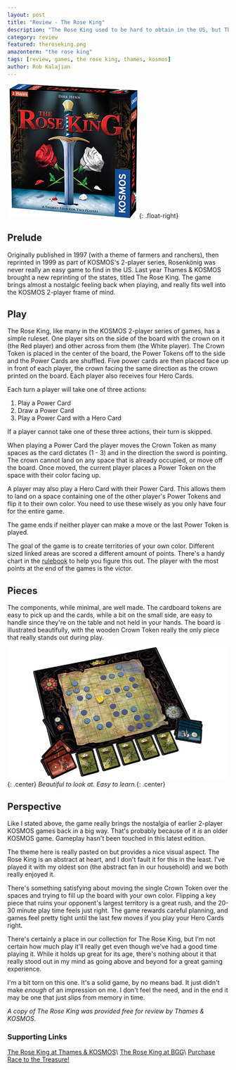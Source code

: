 ```yaml
---
layout: post
title: "Review - The Rose King"
description: "The Rose King used to be hard to obtain in the US, but Thames & KOSMOS brought us a new edition last year."
category: review
featured: theroseking.png
amazonterm: "the rose king"
tags: [review, games, the rose king, thames, kosmos]
author: Rob Kalajian
---
```


![The Rose King!](/images/theroseking/box.jpg){: .float-right}
<h2>Prelude</h2>

Originally published in 1997 (with a theme of farmers and ranchers), then reprinted in 1999 as part of KOSMOS's 2-player series, Rosenkönig was never really an easy game to find in the US. Last year Thames & KOSMOS brought a new reprinting of the states, titled The Rose King. The game brings almost a nostalgic feeling back when playing, and really fits well into the KOSMOS 2-player frame of mind.

<h2>Play</h2>

The Rose King, like many in the KOSMOS 2-player series of games, has a simple ruleset. One player sits on the side of the board with the crown on it (the Red player) and other across from them (the White player). The Crown Token is placed in the center of the board, the Power Tokens off to the side and the Power Cards are shuffled. Five power cards are then placed face up in front of each player, the crown facing the same direction as the crown printed on the board. Each player also receives four Hero Cards.

Each turn a player will take one of three actions:

1. Play a Power Card
2. Draw a Power Card
3. Play a Power Card with a Hero Card

If a player cannot take one of these three actions, their turn is skipped.

When playing a Power Card the player moves the Crown Token as many spaces as the card dictates (1 - 3) and in the direction the sword is pointing. The crown cannot land on any space that is already occupied, or move off the board. Once moved, the current player places a Power Token on the space with their color facing up.

A player may also play a Hero Card with their Power Card. This allows them to land on a space containing one of the other player's Power Tokens and flip it to their own color. You need to use these wisely as you only have four for the entire game.

The game ends if neither player can make a move or the last Power Token is played.

The goal of the game is to create territories of your own color. Different sized linked areas are scored a different amount of points. There's a handy chart in the [rulebook](http://www.thamesandkosmos.com/manuals/full/691790_theroseking_manual.pdf) to help you figure this out. The player with the most points at the end of the games is the victor.

<h2>Pieces</h2>

The components, while minimal, are well made. The cardboard tokens are easy to pick up and the cards, while a bit on the small side, are easy to handle since they're on the table and not held in your hands. The board is illustrated beautifully, with the wooden Crown Token really the only piece that really stands out during play.

![The Rose King Pieces](/images/theroseking/pieces.jpg){: .center}
*Beautiful to look at. Easy to learn.*{: .center}

<h2>Perspective</h2>

Like I stated above, the game really brings the nostalgia of earlier 2-player KOSMOS games back in a big way. That's probably because of it *is* an older KOSMOS game. Gameplay hasn't been touched in this latest edition.

The theme here is really pasted on but provides a nice visual aspect. The Rose King is an abstract at heart, and I don't fault it for this in the least. I've played it with my oldest son (the abstract fan in our household) and we both really enjoyed it.

There's something satisfying about moving the single Crown Token over the spaces and trying to fill up the board with your own color. Flipping a key piece that ruins your opponent's largest territory is a great rush, and the 20-30 minute play time feels just right. The game rewards careful planning, and games feel pretty tight until the last few moves if you play your Hero Cards right.

There's certainly a place in our collection for The Rose King, but I'm not certain how much play it'll really get even though we've had a good time playing it. While it holds up great for its age, there's nothing about it that really stood out in my mind as going above and beyond for a great gaming experience.

I'm a bit torn on this one. It's a solid game, by no means bad. It just didn't make *enough* of an impression on me. I don't feel the need, and in the end it may be one that just slips from memory in time.

*A copy of The Rose King was provided free for review by Thames & KOSMOS.*

<h3>Supporting Links</h3>

[The Rose King at Thames & KOSMOS](http://www.thamesandkosmos.com/index.php/product/category/games/the-rose-king)\\
[The Rose King at BGG](https://boardgamegeek.com/boardgame/201/rose-king/images)\\
[Purchase Race to the Treasure!](http://amzn.to/2jFbLdx)
